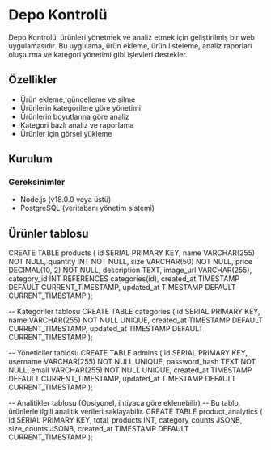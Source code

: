 # Depo Kontrolü

Depo Kontrolü, ürünleri yönetmek ve analiz etmek için geliştirilmiş bir web uygulamasıdır. Bu uygulama, ürün ekleme, ürün listeleme, analiz raporları oluşturma ve kategori yönetimi gibi işlevleri destekler.

## Özellikler

- Ürün ekleme, güncelleme ve silme
- Ürünlerin kategorilere göre yönetimi
- Ürünlerin boyutlarına göre analiz
- Kategori bazlı analiz ve raporlama
- Ürünler için görsel yükleme

## Kurulum

### Gereksinimler

- Node.js (v18.0.0 veya üstü)
- PostgreSQL (veritabanı yönetim sistemi)



## Ürünler tablosu
CREATE TABLE products (
    id SERIAL PRIMARY KEY,
    name VARCHAR(255) NOT NULL,
    quantity INT NOT NULL,
    size VARCHAR(50) NOT NULL,
    price DECIMAL(10, 2) NOT NULL,
    description TEXT,
    image_url VARCHAR(255),
    category_id INT REFERENCES categories(id),
    created_at TIMESTAMP DEFAULT CURRENT_TIMESTAMP,
    updated_at TIMESTAMP DEFAULT CURRENT_TIMESTAMP
);

-- Kategoriler tablosu
CREATE TABLE categories (
    id SERIAL PRIMARY KEY,
    name VARCHAR(255) NOT NULL UNIQUE,
    created_at TIMESTAMP DEFAULT CURRENT_TIMESTAMP,
    updated_at TIMESTAMP DEFAULT CURRENT_TIMESTAMP
);

-- Yöneticiler tablosu
CREATE TABLE admins (
    id SERIAL PRIMARY KEY,
    username VARCHAR(255) NOT NULL UNIQUE,
    password_hash TEXT NOT NULL,
    email VARCHAR(255) NOT NULL UNIQUE,
    created_at TIMESTAMP DEFAULT CURRENT_TIMESTAMP,
    updated_at TIMESTAMP DEFAULT CURRENT_TIMESTAMP
);

-- Analitikler tablosu (Opsiyonel, ihtiyaca göre eklenebilir)
-- Bu tablo, ürünlerle ilgili analitik verileri saklayabilir.
CREATE TABLE product_analytics (
    id SERIAL PRIMARY KEY,
    total_products INT,
    category_counts JSONB,
    size_counts JSONB,
    created_at TIMESTAMP DEFAULT CURRENT_TIMESTAMP
);
